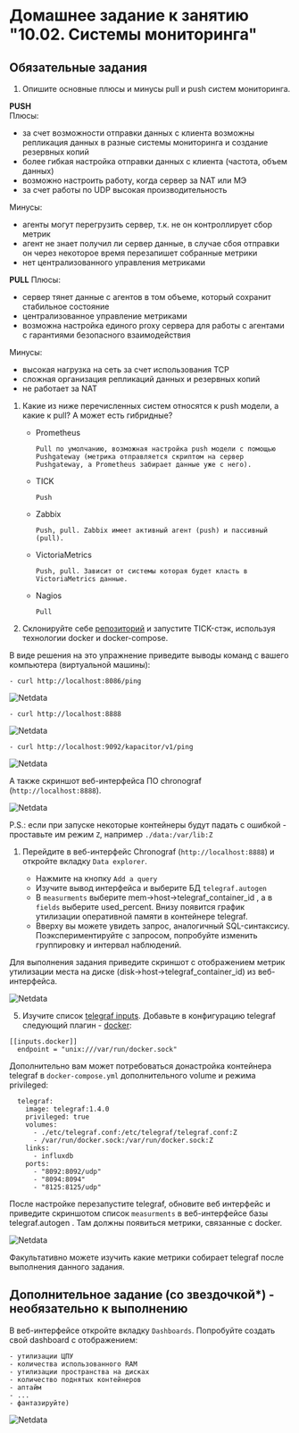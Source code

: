 # Домашнее задание к занятию "10.02. Системы мониторинга"

## Обязательные задания

1. Опишите основные плюсы и минусы pull и push систем мониторинга.  
   
**PUSH**  
Плюсы:  
* за счет возможности отправки данных с клиента возможны репликация данных в разные системы мониторинга и создание резервных копий
* более гибкая настройка отправки данных с клиента (частота, объем данных)
* возможно настроить работу, когда сервер за NAT или МЭ
* за счет работы по UDP высокая производительность  

Минусы:
* агенты могут перегрузить сервер, т.к. не он контроллирует сбор метрик
* агент не знает получил ли сервер данные, в случае сбоя отправки он через некоторое время перезапишет собранные метрики
* нет централизованного управления метриками

**PULL**
Плюсы:
* сервер тянет данные с агентов в том объеме, который сохранит стабильное состояние
* централизованное управление метриками
* возможна настройка единого proxy сервера для работы с агентами с гарантиями безопасного взаимодействия  

Минусы:  
* высокая нагрузка на сеть за счет использования TCP
* сложная организация репликаций данных и резервных копий
* не работает за NAT

1. Какие из ниже перечисленных систем относятся к push модели, а какие к pull? А может есть гибридные?

    - Prometheus 
        ```
        Pull по умолчанию, возможная настройка push модели с помощью Pushgateway (метрика отправляется скриптом на сервер Pushgateway, а Prometheus забирает данные уже с него). 
        ```
    - TICK
        ```
        Push
        ```
    - Zabbix
        ```
        Push, pull. Zabbix имеет активный агент (push) и пассивный (pull).
        ```
    - VictoriaMetrics
        ```
        Push, pull. Зависит от системы которая будет класть в VictoriaMetrics данные.
        ```
    - Nagios
        ```
        Pull
        ```

2. Склонируйте себе [репозиторий](https://github.com/influxdata/sandbox/tree/master) и запустите TICK-стэк, 
используя технологии docker и docker-compose.

В виде решения на это упражнение приведите выводы команд с вашего компьютера (виртуальной машины):

    - curl http://localhost:8086/ping
  
![Netdata](/HW/10.2.Monitoring_systems\curl_8086.png)

    - curl http://localhost:8888

![Netdata](/HW/10.2.Monitoring_systems\curl_8088.png)

    - curl http://localhost:9092/kapacitor/v1/ping

![Netdata](/HW/10.2.Monitoring_systems\curl_9092.png)

А также скриншот веб-интерфейса ПО chronograf (`http://localhost:8888`). 

![Netdata](/HW/10.2.Monitoring_systems\web_8888.png)

P.S.: если при запуске некоторые контейнеры будут падать с ошибкой - проставьте им режим `Z`, например
`./data:/var/lib:Z`

1. Перейдите в веб-интерфейс Chronograf (`http://localhost:8888`) и откройте вкладку `Data explorer`.

    - Нажмите на кнопку `Add a query`
    - Изучите вывод интерфейса и выберите БД `telegraf.autogen`
    - В `measurments` выберите mem->host->telegraf_container_id , а в `fields` выберите used_percent. 
    Внизу появится график утилизации оперативной памяти в контейнере telegraf.
    - Вверху вы можете увидеть запрос, аналогичный SQL-синтаксису. 
    Поэкспериментируйте с запросом, попробуйте изменить группировку и интервал наблюдений.

Для выполнения задания приведите скриншот с отображением метрик утилизации места на диске 
(disk->host->telegraf_container_id) из веб-интерфейса.

![Netdata](/HW/10.2.Monitoring_systems\Chronograf_disk.png)

5. Изучите список [telegraf inputs](https://github.com/influxdata/telegraf/tree/master/plugins/inputs). 
Добавьте в конфигурацию telegraf следующий плагин - [docker](https://github.com/influxdata/telegraf/tree/master/plugins/inputs/docker):
```
[[inputs.docker]]
  endpoint = "unix:///var/run/docker.sock"
```

Дополнительно вам может потребоваться донастройка контейнера telegraf в `docker-compose.yml` дополнительного volume и 
режима privileged:
```
  telegraf:
    image: telegraf:1.4.0
    privileged: true
    volumes:
      - ./etc/telegraf.conf:/etc/telegraf/telegraf.conf:Z
      - /var/run/docker.sock:/var/run/docker.sock:Z
    links:
      - influxdb
    ports:
      - "8092:8092/udp"
      - "8094:8094"
      - "8125:8125/udp"
```

После настройке перезапустите telegraf, обновите веб интерфейс и приведите скриншотом список `measurments` в 
веб-интерфейсе базы telegraf.autogen . Там должны появиться метрики, связанные с docker.

![Netdata](/HW/10.2.Monitoring_systems\docker_metrics.png)

Факультативно можете изучить какие метрики собирает telegraf после выполнения данного задания.

## Дополнительное задание (со звездочкой*) - необязательно к выполнению

В веб-интерфейсе откройте вкладку `Dashboards`. Попробуйте создать свой dashboard с отображением:

    - утилизации ЦПУ
    - количества использованного RAM
    - утилизации пространства на дисках
    - количество поднятых контейнеров
    - аптайм
    - ...
    - фантазируйте)
    
![Netdata](/HW/10.2.Monitoring_systems\dashboards.png)